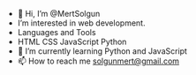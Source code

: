 - 👋 Hi, I’m @MertSolgun
- I’m interested in web  development.
- Languages and Tools
- HTML CSS JavaScript Python
- 🌱 I’m currently learning Python and JavaScript
- 📫 How to reach me solgunmert@gmail.com

<!---
MertSolgun/MertSolgun is a ✨ special ✨ repository because its `README.md` (this file) appears on your GitHub profile.
You can click the Preview link to take a look at your changes.
--->
